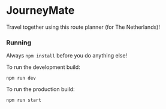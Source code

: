 # JourneyMate

Travel together using this route planner (for The Netherlands)!

### Running

Always `npm install` before you do anything else!

To run the development build:

`npm run dev`

To run the production build: 

`npm run start`